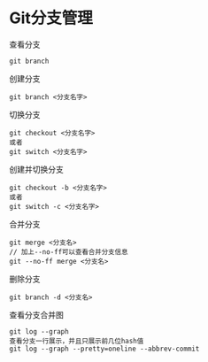 # Git分支管理

查看分支
```
git branch
```

创建分支
```
git branch <分支名字>
```

切换分支
```
git checkout <分支名字>
或者
git switch <分支名字>
```

创建并切换分支
```
git checkout -b <分支名字>
或者
git switch -c <分支名字>
```

合并分支
```
git merge <分支名>
// 加上--no-ff可以查看合并分支信息
git --no-ff merge <分支名>
```

删除分支
```
git branch -d <分支名>
```

查看分支合并图
```
git log --graph
查看分支一行展示，并且只展示前几位hash值
git log --graph --pretty=oneline --abbrev-commit
```